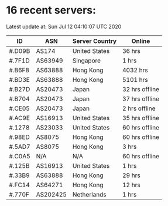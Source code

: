 # 16 recent servers:

Latest update at: Sun Jul 12 04:10:07 UTC 2020

| ID | ASN | Server Country | Online |
| -- | --- | -------------- | ------ |
| #.D09B | AS174 | United States | 36 hrs |
| #.7F1D | AS63949 | Singapore | 1 hrs |
| #.B6F8 | AS63888 | Hong Kong | 4032 hrs |
| #.BD3E | AS63888 | Hong Kong | 5101 hrs |
| #.B27D | AS20473 | Japan | 32 hrs offline |
| #.B704 | AS20473 | Japan | 37 hrs offline |
| #.CE05 | AS20473 | Japan | 2 hrs offline |
| #.AC9E | AS16913 | United States | 35 hrs offline |
| #.1278 | AS23033 | United States | 60 hrs offline |
| #.98ED | AS8075 | Hong Kong | 60 hrs offline |
| #.5AD7 | AS8075 | Hong Kong | 3 hrs |
| #.C0A5 | N/A | N/A | 60 hrs offline |
| #.125B | AS16913 | United States | 1 hrs |
| #.33B9 | AS63888 | Hong Kong | 29 hrs |
| #.FC14 | AS64271 | Hong Kong | 12 hrs |
| #.770F | AS202425 | Netherlands | 1 hrs |

